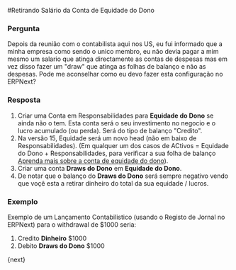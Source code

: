 <!-- add-breadcrumbs -->
#Retirando Salário da Conta de Equidade do Dono

### Pergunta

Depois da reunião com o contabilista aqui nos US, eu fui informado que a minha empresa como sendo o unico membro, eu não devia pagar a mim mesmo um salario que atinga directamente as contas de despesas mas em vez disso fazer um "draw" que atinga as folhas de balanço e não as despesas. Pode me aconselhar como eu devo fazer esta configuração no ERPNext?

### Resposta

1. Criar uma Conta em Responsabilidades para **Equidade do Dono** se ainda não o tem. Esta conta será o seu investimento no negocio e o lucro acumulado (ou perda). Será do tipo de balanço "Credito".
2. Na versão 15, Equidade será um novo head (não em baixo de Responsabilidades). (Em qualquer um dos casos de ACtivos = Equidade do Dono + Responsabilidades,  para verificar a sua folha de balanço [Aprenda mais sobre a conta de equidade do dono](http://www.accountingcoach.com/blog/what-is-owners-equity)).
3. Criar uma conta **Draws do Dono** em **Equidade do Dono**.
4. De notar que o balanço do **Draws do Dono** será sempre negativo vendo que voçê esta a retirar dinheiro do total da sua equidade / lucros.

### Exemplo

Exemplo de um Lançamento Contabilistico (usando o Registo de Jornal no ERPNext) para o withdrawal de $1000 seria:

1. Credito **Dinheiro** $1000
2. Debito **Draws do Dono** $1000

<!-- markdown -->

{next}
